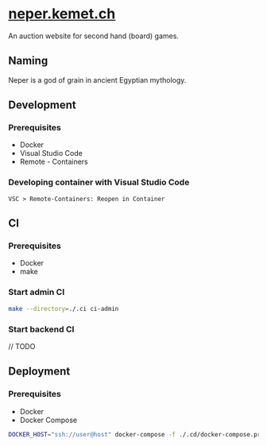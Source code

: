 # [neper.kemet.ch](https://neper.kemet.ch)

An auction website for second hand (board) games.

## Naming

Neper is a god of grain in ancient Egyptian mythology.

## Development

### Prerequisites

* Docker
* Visual Studio Code
* Remote - Containers

### Developing container with Visual Studio Code

```
VSC > Remote-Containers: Reopen in Container
```

## CI

### Prerequisites

* Docker
* make

### Start admin CI

```sh
make --directory=./.ci ci-admin
```

### Start backend CI

// TODO

## Deployment

### Prerequisites

* Docker
* Docker Compose

```sh
DOCKER_HOST="ssh://user@host" docker-compose -f ./.cd/docker-compose.prod.yml up -d --build
```
